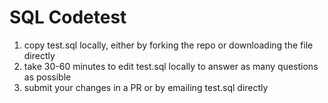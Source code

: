 
# SQL Codetest

1. copy test.sql locally, either by forking the repo or downloading the file directly
2. take 30-60 minutes to edit test.sql locally to answer as many questions as possible
3. submit your changes in a PR or by emailing test.sql directly

